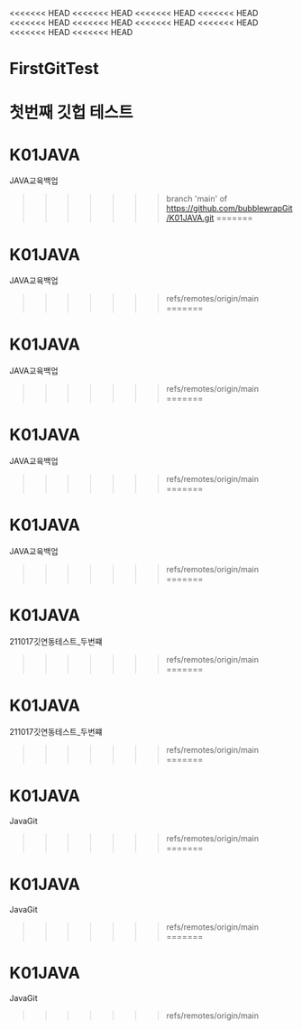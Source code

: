 <<<<<<< HEAD
<<<<<<< HEAD
<<<<<<< HEAD
<<<<<<< HEAD
<<<<<<< HEAD
<<<<<<< HEAD
<<<<<<< HEAD
<<<<<<< HEAD
<<<<<<< HEAD
<<<<<<< HEAD
# FirstGitTest
첫번째 깃헙 테스트
=======
# K01JAVA
JAVA교육백업
>>>>>>> branch 'main' of https://github.com/bubblewrapGit/K01JAVA.git
=======
# K01JAVA
JAVA교육백업
>>>>>>> refs/remotes/origin/main
=======
# K01JAVA
JAVA교육백업
>>>>>>> refs/remotes/origin/main
=======
# K01JAVA
JAVA교육백업
>>>>>>> refs/remotes/origin/main
=======
# K01JAVA
JAVA교육백업
>>>>>>> refs/remotes/origin/main
=======
# K01JAVA
211017깃연동테스트_두번쨰
>>>>>>> refs/remotes/origin/main
=======
# K01JAVA
211017깃연동테스트_두번쨰
>>>>>>> refs/remotes/origin/main
=======
# K01JAVA
JavaGit
>>>>>>> refs/remotes/origin/main
=======
# K01JAVA
JavaGit
>>>>>>> refs/remotes/origin/main
=======
# K01JAVA
JavaGit
>>>>>>> refs/remotes/origin/main
